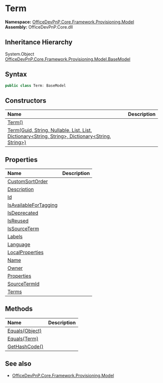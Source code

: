 # Term
  

**Namespace:** [OfficeDevPnP.Core.Framework.Provisioning.Model](OfficeDevPnP.Core.Framework.Provisioning.Model.md)  
**Assembly:** OfficeDevPnP.Core.dll  
## Inheritance Hierarchy
System.Object  
    [OfficeDevPnP.Core.Framework.Provisioning.Model.BaseModel](OfficeDevPnP.Core.Framework.Provisioning.Model.BaseModel.md)
## Syntax
```C#
public class Term: BaseModel
```
## Constructors
|**Name**|**Description**|
|:-----|:-----|
| [Term()](OfficeDevPnP.Core.Framework.Provisioning.Model.Term.ctor1.md) | 
| [Term(Guid, String, Nullable<Int32>, List<Term>, List<TermLabel>, Dictionary<String, String>, Dictionary<String, String>)](OfficeDevPnP.Core.Framework.Provisioning.Model.Term.ctor2.md) | 
## Properties
|**Name**|**Description**|
|:-----|:-----|
| [CustomSortOrder](OfficeDevPnP.Core.Framework.Provisioning.Model.Term.CustomSortOrder.md) | 
| [Description](OfficeDevPnP.Core.Framework.Provisioning.Model.Term.Description.md) | 
| [Id](OfficeDevPnP.Core.Framework.Provisioning.Model.Term.Id.md) | 
| [IsAvailableForTagging](OfficeDevPnP.Core.Framework.Provisioning.Model.Term.IsAvailableForTagging.md) | 
| [IsDeprecated](OfficeDevPnP.Core.Framework.Provisioning.Model.Term.IsDeprecated.md) | 
| [IsReused](OfficeDevPnP.Core.Framework.Provisioning.Model.Term.IsReused.md) | 
| [IsSourceTerm](OfficeDevPnP.Core.Framework.Provisioning.Model.Term.IsSourceTerm.md) | 
| [Labels](OfficeDevPnP.Core.Framework.Provisioning.Model.Term.Labels.md) | 
| [Language](OfficeDevPnP.Core.Framework.Provisioning.Model.Term.Language.md) | 
| [LocalProperties](OfficeDevPnP.Core.Framework.Provisioning.Model.Term.LocalProperties.md) | 
| [Name](OfficeDevPnP.Core.Framework.Provisioning.Model.Term.Name.md) | 
| [Owner](OfficeDevPnP.Core.Framework.Provisioning.Model.Term.Owner.md) | 
| [Properties](OfficeDevPnP.Core.Framework.Provisioning.Model.Term.Properties.md) | 
| [SourceTermId](OfficeDevPnP.Core.Framework.Provisioning.Model.Term.SourceTermId.md) | 
| [Terms](OfficeDevPnP.Core.Framework.Provisioning.Model.Term.Terms.md) | 
## Methods
|**Name**|**Description**|
|:-----|:-----|
| [Equals(Object)](OfficeDevPnP.Core.Framework.Provisioning.Model.Term.3520ddbb.md) | 
| [Equals(Term)](OfficeDevPnP.Core.Framework.Provisioning.Model.Term.456809bc.md) | 
| [GetHashCode()](OfficeDevPnP.Core.Framework.Provisioning.Model.Term.1c6872bd.md) | 
## See also
- [OfficeDevPnP.Core.Framework.Provisioning.Model](OfficeDevPnP.Core.Framework.Provisioning.Model.md)
